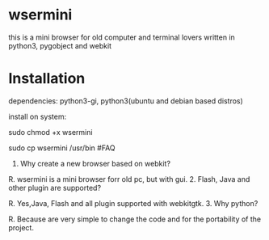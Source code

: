 # wsermini
this is a mini browser for old computer and terminal lovers written in python3, pygobject and webkit
# Installation
dependencies: python3-gi, python3(ubuntu and debian based distros)

install on system:

sudo chmod +x wsermini

sudo cp wsermini /usr/bin
#FAQ
1. Why create a new browser based on webkit?

R. wsermini is a mini browser forr old pc, but with gui.
2. Flash, Java and other plugin are supported?

R. Yes,Java, Flash and  all plugin supported with webkitgtk.
3. Why python?

R. Because are very simple to change the code and for the portability of the project.

